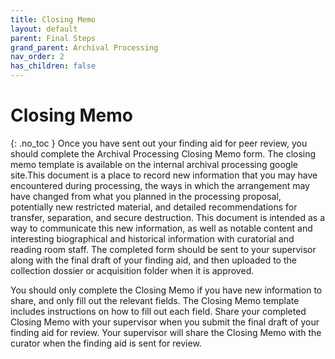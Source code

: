 ```yaml
---
title: Closing Memo
layout: default
parent: Final Steps
grand_parent: Archival Processing
nav_order: 2
has_children: false
---
```

# Closing Memo
{: .no_toc }
Once you have sent out your finding aid for peer review, you should complete the Archival Processing Closing Memo form. The closing memo template is available on the internal archival processing google site.This document is a place to record new information that you may have encountered during processing, the ways in which the arrangement may have changed from what you planned in the processing proposal, potentially new restricted material, and detailed recommendations for transfer, separation, and secure destruction. This document is intended as a way to communicate this new information, as well as notable content and interesting biographical and historical information with curatorial and reading room staff. The completed form should be sent to your supervisor along with the final draft of your finding aid, and then uploaded to the collection dossier or acquisition folder when it is approved.

You should only complete the Closing Memo if you have new information to share, and only fill out the relevant fields. The Closing Memo template includes instructions on how to fill out each field. Share your completed Closing Memo with your supervisor when you submit the final draft of your finding aid for review. Your supervisor will share the Closing Memo with the curator when the finding aid is sent for review. 